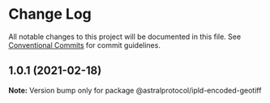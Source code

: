 # Change Log

All notable changes to this project will be documented in this file.
See [Conventional Commits](https://conventionalcommits.org) for commit guidelines.

## 1.0.1 (2021-02-18)

**Note:** Version bump only for package @astralprotocol/ipld-encoded-geotiff
